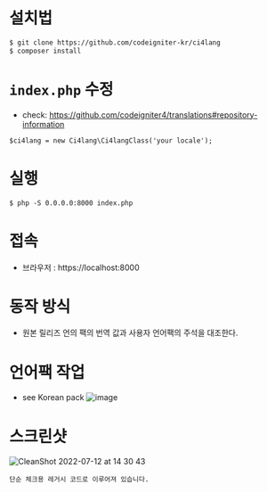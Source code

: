
# 설치법
```bash
$ git clone https://github.com/codeigniter-kr/ci4lang
$ composer install
```

# `index.php` 수정
- check: https://github.com/codeigniter4/translations#repository-information
```
$ci4lang = new Ci4lang\Ci4langClass('your locale');
```

# 실행
```base
$ php -S 0.0.0.0:8000 index.php
```

# 접속
- 브라우저 : https://localhost:8000

# 동작 방식
- 원본 릴리즈 언의 팩의 번역 값과 사용자 언어팩의 주석을 대조한다.

# 언어팩 작업
- see Korean pack
![image](https://user-images.githubusercontent.com/5427199/178419849-f0b5f4da-723b-4f5a-b123-2f39d73260ea.png)


# 스크린샷
![CleanShot 2022-07-12 at 14 30 43](https://user-images.githubusercontent.com/5427199/178416303-43539f7c-9d51-42e1-b773-1be9222893eb.png)


```
단순 체크용 레거시 코드로 이루어져 있습니다.
```
